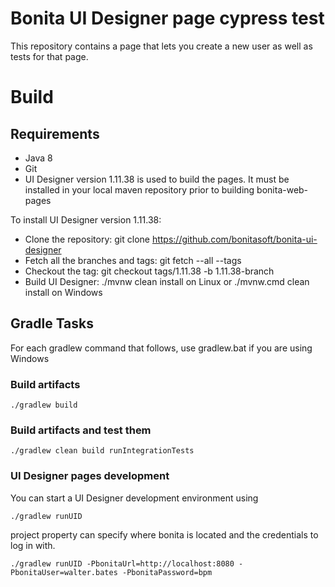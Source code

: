 # Bonita UI Designer page cypress test

This repository contains a page that lets you create a new user as well as tests for that page.

# Build

## Requirements

* Java 8
* Git
* UI Designer version 1.11.38 is used to build the pages. It must be installed in your local maven repository prior to building bonita-web-pages

To install UI Designer version 1.11.38:
* Clone the repository: git clone https://github.com/bonitasoft/bonita-ui-designer
* Fetch all the branches and tags: git fetch --all --tags
* Checkout the tag: git checkout tags/1.11.38 -b 1.11.38-branch
* Build UI Designer: ./mvnw clean install on Linux or ./mvnw.cmd clean install on Windows
  
## Gradle Tasks

For each gradlew command that follows, use gradlew.bat if you are using Windows

### Build artifacts

``./gradlew build``

### Build artifacts and test them

``./gradlew clean build runIntegrationTests``

### UI Designer pages development

You can start a UI Designer development environment using

``./gradlew runUID``

project property can specify where bonita is located and the credentials to log in with.

``./gradlew runUID -PbonitaUrl=http://localhost:8080 -PbonitaUser=walter.bates -PbonitaPassword=bpm``
